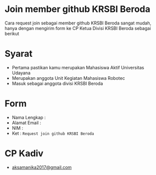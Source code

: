 # Join member github KRSBI Beroda
Cara request join sebagai member github KRSBI Beroda sangat mudah, hanya dengan mengirim form ke CP Ketua Divisi KRSBI Beroda sebagai berikut
# Syarat
- Pertama pastikan kamu merupakan Mahasiswa Aktif Universitas Udayana
- Merupakan anggota Unit Kegiatan Mahasiswa Robotec
- Masuk sebagai anggota divisi KRSBI Beroda
# Form
- Nama Lengkap : 
- Alamat Email : 
- NIM : 
- Ket : `Request join github KRSBI Beroda`
# CP Kadiv
- aksamanika2017@gmail.com
